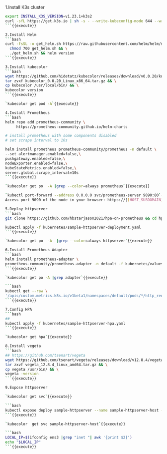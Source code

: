 1.Install K3s cluster

```bash
export INSTALL_K3S_VERSION=v1.23.1+k3s2 
curl -sfL https://get.k3s.io | sh -s - --write-kubeconfig-mode 644 --write-kubeconfig ~/.kube/config
```{{execute}}

2.Install Helm
```bash
curl -fsSL -o get_helm.sh https://raw.githubusercontent.com/helm/helm/master/scripts/get-helm-3 && \
  chmod 700 get_helm.sh && \
  ./get_helm.sh && helm version
```{{execute}}

3.Install kubecolor
```bash
wget https://github.com/hidetatz/kubecolor/releases/download/v0.0.20/kubecolor_0.0.20_Linux_x86_64.tar.gz && \
tar zvxf kubecolor_0.0.20_Linux_x86_64.tar.gz && \
cp kubecolor /usr/local/bin/ && \
kubecolor version
```{{execute}}

`kubecolor get pod -A`{{execute}}

4.Install Prometheus
```bash
helm repo add prometheus-community \
     https://prometheus-community.github.io/helm-charts

# install prometheus with some components disabled
# set scrape interval to 10s

helm install prometheus prometheus-community/prometheus -n default \
--set alertmanager.enabled=false,\
pushgateway.enabled=false,\
nodeExporter.enabled=false,\
kubeStateMetrics.enabled=false,\
server.global.scrape_interval=10s
```{{execute}}

`kubecolor get po  -A |grep --color=always prometheus`{{execute}}

`kubectl port-forward --address 0.0.0.0 svc/prometheus-server 9090:80`{{execute}}
Access port 9090 of the node in your browser: https://[[HOST_SUBDOMAIN]]-9090-[[KATACODA_HOST]].environments.katacoda.com/

5.Deploy httpserver
```bash
git clone https://github.com/hbstarjason2021/hpa-on-prometheus && cd hpa-on-prometheus

kubectl apply -f kubernetes/sample-httpserver-deployment.yaml
```{{execute}}

`kubecolor get po  -A  |grep --color=always httpserver`{{execute}}

6.Install Prometheus Adapter
```bash
helm install prometheus-adapter \
prometheus-community/prometheus-adapter -n default -f kubernetes/values-adapter.yaml
```{{execute}}

`kubecolor get po -A |grep adapter`{{execute}}

```bash
kubectl get --raw \
'/apis/custom.metrics.k8s.io/v1beta1/namespaces/default/pods/*/http_requests_qps' | jq .
```{{execute}}

7.Config HPA
```bash
##
kubectl apply -f kubernetes/sample-httpserver-hpa.yaml
```{{execute}}

`kubecolor get hpa`{{execute}}

8.Install vegeta
```bash
## https://github.com/tsenart/vegeta
wget https://github.com/tsenart/vegeta/releases/download/v12.8.4/vegeta_12.8.4_linux_amd64.tar.gz && \
tar zxvf vegeta_12.8.4_linux_amd64.tar.gz && \
cp vegeta /usr/bin/ && \
vegeta -version
```{{execute}}

9.Expose httpserver

`kubecolor get svc`{{execute}}

```bash
kubectl expose deploy sample-httpserver --name sample-httpserver-host --type NodePort --target-port 3000
```{{execute}}

`kubecolor  get svc sample-httpserver-host`{{execute}}

```bash
LOCAL_IP=$(ifconfig ens3 |grep "inet "| awk '{print $2}')
echo "$LOCAL_IP"
```{{execute}}
